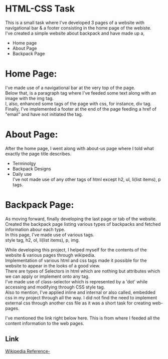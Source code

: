 # HTML-CSS Task

This is a small task where I've developed 3 pages of a website with navigational bar & a footer consisting in the home page of the webiste. <br>
I've created a simple website about backpack and have made up a, <br>
* Home page
* About Page
* Backpack Page

# Home Page:

I've made use of a navigational bar at the very top of the page.<br>
Below that, is a paragraph tag where I've feeded some text along with an image with the img tag.<br>
I, also, enhanced some tags of the page with css, for instance, div tag.
Finally, I've implemented a footer at the end of the page feeding a href of "email" and have not initiated the tag.

# About Page:

After the home page, I went along with about-us page where I told what exactly the page title describes.<br>
* Terminolgy
* Backpack Designs
* Daily use 
<br>I've not made use of any other tags of html except h2, ul, li(list items), p tags.
  
# Backpack Page:

As moving forward, finally developing the last page or tab of the website.<br>
Created the backpack page listing various types of backpacks and fetched information abour each type.<br>
In this page, I've made use of various tags. <br>
style tag, h2, ol, li(list items), p, img.<br>

While developing this project, I helped myself for the contents of the website & various pages through wikipedia.<br>
Implementation of various html and css tags made it possible for the website to appear in the looks of a good view.<br>
There are types of Selectors in html which are nothing but attributes which we can apply or implement onto any tag.<br>
I've made use of class-selector which is represented by a 'dot' while accessing and modifying through CSS style tag.<br>
Also to mention, I've applied inline and internal or also called, embedded css in my project through all the way. I did not find the need to implement external css through
another css file as it was a short task for creating web-pages.

I've mentioned the link right below here. This is from where I feeded all the content information to the web pages. 

## Link 
[Wikipedia Reference-](https://en.wikipedia.org/wiki/Backpack)



